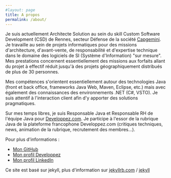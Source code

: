 ```yaml
---
#layout: page
title: A propos
permalink: /about/
---
```


Je suis actuellement Architecte Solution au sein du skill Custom Software Development (CSD) de Rennes, secteur Défense de la société [Capgemini](https://www.capgemini.com/fr-fr/). Je travaille au sein de projets informatiques pour des missions d'architecture, d'avant-vente, de responsabilité et d'expertise technique dans le domaine des logiciels de SI (Système d'Information) "sur mesure". Mes prestations concernent essentiellement des missions aux forfaits allant du projet à effectif réduit jusqu'à des projets géographiquement distribués de plus de 30 personnes.

Mes compétences s'orientent essentiellement autour des technologies Java (front et back office, frameworks Java Web, Maven, Eclipse, etc.) mais avec également des connaissances des environnements .NET (C#, VSTO). Je suis attentif à l'interaction client afin d'y apporter des solutions pragmatiques.

Sur mes temps libres, je suis Responsable Java et Responsable RH de l'équipe Java pour [Developpez.com](https://www.developpez.com/). Je participe à l'essor de la rubrique Java de la plateforme francophone Developpez.com (critiques techniques, news, animation de la rubrique, recrutement des membres...).

Pour plus d'informations :
* [Mon GitHub](https://github.com/nicolascau)
* [Mon profil Developpez](https://www.developpez.com/user/profil/313680/Robin56)
* [Mon profil LinkedIn](https://www.linkedin.com/in/nicolascaudard/)

Ce site est basé sur jekyll, plus d'information sur [jekyllrb.com](https://jekyllrb.com/) / [jekyll](https://github.com/jekyll/jekyll)